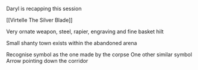 Daryl is recapping this session

[[Virtelle The Silver Blade]] 

Very ornate weapon, steel, rapier, engraving and fine basket hilt

Small shanty town exists within the abandoned arena

Recognise symbol as the one made by the corpse
One other similar symbol
Arrow pointing down the corridor

